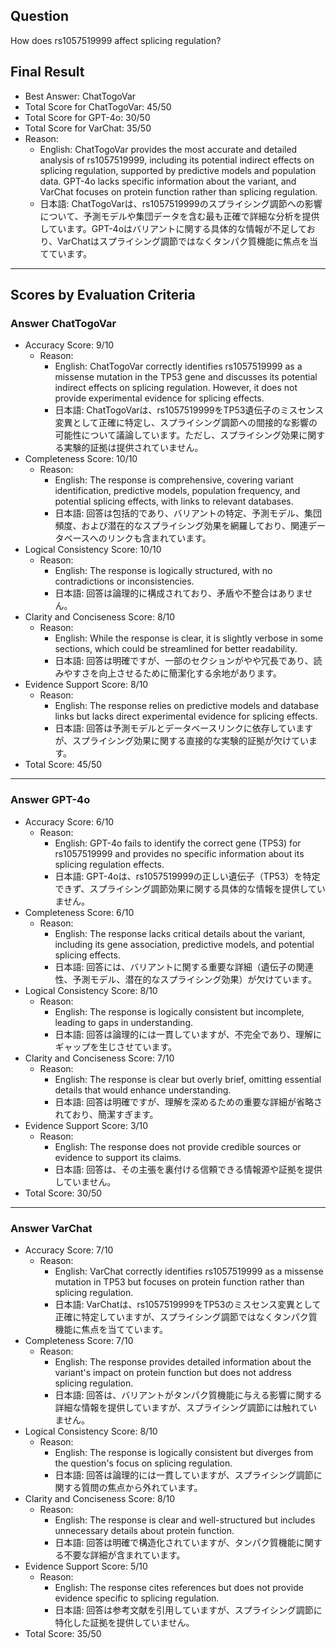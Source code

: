 ## Question

How does rs1057519999 affect splicing regulation?

## Final Result

- Best Answer: ChatTogoVar
- Total Score for ChatTogoVar: 45/50
- Total Score for GPT-4o: 30/50
- Total Score for VarChat: 35/50
- Reason:
  - English: ChatTogoVar provides the most accurate and detailed analysis of rs1057519999, including its potential indirect effects on splicing regulation, supported by predictive models and population data. GPT-4o lacks specific information about the variant, and VarChat focuses on protein function rather than splicing regulation.
  - 日本語: ChatTogoVarは、rs1057519999のスプライシング調節への影響について、予測モデルや集団データを含む最も正確で詳細な分析を提供しています。GPT-4oはバリアントに関する具体的な情報が不足しており、VarChatはスプライシング調節ではなくタンパク質機能に焦点を当てています。

---

## Scores by Evaluation Criteria

### Answer ChatTogoVar
- Accuracy Score: 9/10
  - Reason: 
    - English: ChatTogoVar correctly identifies rs1057519999 as a missense mutation in the TP53 gene and discusses its potential indirect effects on splicing regulation. However, it does not provide experimental evidence for splicing effects.
    - 日本語: ChatTogoVarは、rs1057519999をTP53遺伝子のミスセンス変異として正確に特定し、スプライシング調節への間接的な影響の可能性について議論しています。ただし、スプライシング効果に関する実験的証拠は提供されていません。
- Completeness Score: 10/10
  - Reason: 
    - English: The response is comprehensive, covering variant identification, predictive models, population frequency, and potential splicing effects, with links to relevant databases.
    - 日本語: 回答は包括的であり、バリアントの特定、予測モデル、集団頻度、および潜在的なスプライシング効果を網羅しており、関連データベースへのリンクも含まれています。
- Logical Consistency Score: 10/10
  - Reason: 
    - English: The response is logically structured, with no contradictions or inconsistencies.
    - 日本語: 回答は論理的に構成されており、矛盾や不整合はありません。
- Clarity and Conciseness Score: 8/10
  - Reason: 
    - English: While the response is clear, it is slightly verbose in some sections, which could be streamlined for better readability.
    - 日本語: 回答は明確ですが、一部のセクションがやや冗長であり、読みやすさを向上させるために簡潔化する余地があります。
- Evidence Support Score: 8/10
  - Reason: 
    - English: The response relies on predictive models and database links but lacks direct experimental evidence for splicing effects.
    - 日本語: 回答は予測モデルとデータベースリンクに依存していますが、スプライシング効果に関する直接的な実験的証拠が欠けています。
- Total Score: 45/50

---

### Answer GPT-4o
- Accuracy Score: 6/10
  - Reason: 
    - English: GPT-4o fails to identify the correct gene (TP53) for rs1057519999 and provides no specific information about its splicing regulation effects.
    - 日本語: GPT-4oは、rs1057519999の正しい遺伝子（TP53）を特定できず、スプライシング調節効果に関する具体的な情報を提供していません。
- Completeness Score: 6/10
  - Reason: 
    - English: The response lacks critical details about the variant, including its gene association, predictive models, and potential splicing effects.
    - 日本語: 回答には、バリアントに関する重要な詳細（遺伝子の関連性、予測モデル、潜在的なスプライシング効果）が欠けています。
- Logical Consistency Score: 8/10
  - Reason: 
    - English: The response is logically consistent but incomplete, leading to gaps in understanding.
    - 日本語: 回答は論理的には一貫していますが、不完全であり、理解にギャップを生じさせています。
- Clarity and Conciseness Score: 7/10
  - Reason: 
    - English: The response is clear but overly brief, omitting essential details that would enhance understanding.
    - 日本語: 回答は明確ですが、理解を深めるための重要な詳細が省略されており、簡潔すぎます。
- Evidence Support Score: 3/10
  - Reason: 
    - English: The response does not provide credible sources or evidence to support its claims.
    - 日本語: 回答は、その主張を裏付ける信頼できる情報源や証拠を提供していません。
- Total Score: 30/50

---

### Answer VarChat
- Accuracy Score: 7/10
  - Reason: 
    - English: VarChat correctly identifies rs1057519999 as a missense mutation in TP53 but focuses on protein function rather than splicing regulation.
    - 日本語: VarChatは、rs1057519999をTP53のミスセンス変異として正確に特定していますが、スプライシング調節ではなくタンパク質機能に焦点を当てています。
- Completeness Score: 7/10
  - Reason: 
    - English: The response provides detailed information about the variant's impact on protein function but does not address splicing regulation.
    - 日本語: 回答は、バリアントがタンパク質機能に与える影響に関する詳細な情報を提供していますが、スプライシング調節には触れていません。
- Logical Consistency Score: 8/10
  - Reason: 
    - English: The response is logically consistent but diverges from the question's focus on splicing regulation.
    - 日本語: 回答は論理的には一貫していますが、スプライシング調節に関する質問の焦点から外れています。
- Clarity and Conciseness Score: 8/10
  - Reason: 
    - English: The response is clear and well-structured but includes unnecessary details about protein function.
    - 日本語: 回答は明確で構造化されていますが、タンパク質機能に関する不要な詳細が含まれています。
- Evidence Support Score: 5/10
  - Reason: 
    - English: The response cites references but does not provide evidence specific to splicing regulation.
    - 日本語: 回答は参考文献を引用していますが、スプライシング調節に特化した証拠を提供していません。
- Total Score: 35/50